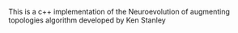 This is a c++ implementation of the Neuroevolution of augmenting topologies algorithm developed by Ken Stanley